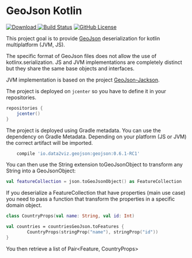 GeoJson Kotlin
=========================

[![Download](https://api.bintray.com/packages/data2viz/geojson-kotlin/geojson-kotlin/images/download.svg) ](https://bintray.com/data2viz/geojson-kotlin/geojson-kotlin/_latestVersion)
[![Build Status](https://travis-ci.org/data2viz/geojson-kotlin.svg?branch=master)](https://travis-ci.org/data2viz/geojson-kotlin)
[![GitHub License](https://img.shields.io/badge/license-Apache%20License%202.0-blue.svg?style=flat)](http://www.apache.org/licenses/LICENSE-2.0) 


This project goal is to provide [GeoJson](https://tools.ietf.org/html/rfc7946) deserialization for kotlin multiplatform (JVM, JS).



The specific format of GeoJson files does not allow the use of kotlinx.serialization. JS and
JVM implementations are completely distinct but they share the same base objects and interfaces. 

JVM implementation is based on the project [GeoJson-Jackson](https://github.com/opendatalab-de/geojson-jackson).

The project is deployed on `jcenter` so you have to define it in your repositories.

```groovy
repositories {
    jcenter()
}
```

The project is deployed using Gradle metadata. You can use the dependency
on Gradle Metadata. Depending on your platform (JS or JVM) the correct
artifact will be imported.

```groovy
    compile 'io.data2viz.geojson:geojson:0.6.1-RC1'
```

You can then use the String extension toGeoJsonObject to transform any String into a GeoJsonObject:

```kotlin
val featureCollection = json.toGeoJsonObject() as FeatureCollection
```

If you deserialize a FeatureCollection that have properties (main use case) you
need to pass a function that transform the properties in a specific domain object.

```kotlin
class CountryProps(val name: String, val id: Int)

val countries = countriesGeoJson.toFeatures {
        CountryProps(stringProp("name"), stringProp("id"))
}
```

You then retrieve a list of Pair<Feature, CountryProps>

